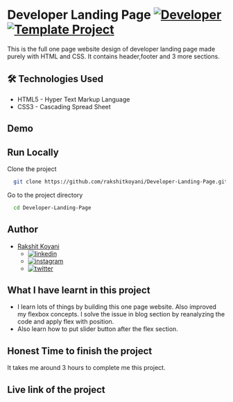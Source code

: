 # Developer Landing Page [![Developer](https://img.shields.io/badge/Template-Project-red)](http://www.gnu.org/licenses/agpl-3.0) [![Template Project](https://img.shields.io/badge/Technologies%20-HTML%2FCSS-brightgreen)](http://www.gnu.org/licenses/agpl-3.0)

This is the full one page website design of developer landing page made purely with HTML and CSS. It contains header,footer and 3 more sections.

## 🛠 Technologies Used

- HTML5 - Hyper Text Markup Language
- CSS3 - Cascading Spread Sheet

## Demo

## Run Locally

Clone the project

```bash
  git clone https://github.com/rakshitkoyani/Developer-Landing-Page.git
```

Go to the project directory

```bash
  cd Developer-Landing-Page
```

## Author

- [Rakshit Koyani](https://www.github.com/rakshitkoyani)
  - [![linkedin](https://img.shields.io/badge/LinkedIn-0077B5?style=for-the-badge&logo=linkedin&logoColor=white)](https://www.linkedin.com/in/rakshit-koyani-507040132/)
  - [![instagram](https://img.shields.io/badge/Instagram-E4405F?style=for-the-badge&logo=instagram&logoColor=white)](https://www.instagram.com/rakshitkoyani/)
  - [![twitter](https://img.shields.io/badge/Twitter-1DA1F2?style=for-the-badge&logo=twitter&logoColor=white)](https://www.twitter.com/rakshit_koyani)

## What I have learnt in this project

- I learn lots of things by building this one page website. Also improved my flexbox concepts. I solve the issue in blog section by reanalyzing the code and apply flex with position.
- Also learn how to put slider button after the flex section.

## Honest Time to finish the project

It takes me around 3 hours to complete me this project.

## Live link of the project
